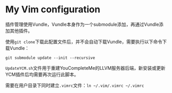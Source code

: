 # My Vim configuration

插件管理使用Vundle，Vundle本身作为一个submodule添加，再通过Vundle添加其他插件。

使用`git clone`下载此配置文件后，并不会自动下载Vundle，需要执行以下命令下载Vundle：

```
git submodule update --init --recursive
```

`UpdateYCM.sh`文件用于重建YouCompleteMe的LLVM服务器后端，新安装或更新YCM插件后均需要再次运行此脚本。

需要在用户目录下同时建立`.vimrc`文件：`ln ~/.vim/.vimrc ~/.vimrc`

